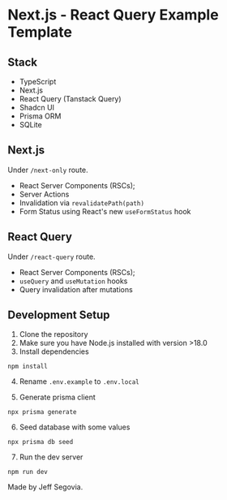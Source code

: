 # Next.js - React Query Example Template

## Stack

- TypeScript
- Next.js
- React Query (Tanstack Query)
- Shadcn UI
- Prisma ORM
- SQLite

## Next.js

Under `/next-only` route.

- React Server Components (RSCs);
- Server Actions
- Invalidation via `revalidatePath(path)`
- Form Status using React's new `useFormStatus` hook

## React Query

Under `/react-query` route.

- React Server Components (RSCs);
- `useQuery` and `useMutation` hooks
- Query invalidation after mutations

## Development Setup

1. Clone the repository
2. Make sure you have Node.js installed with version >18.0
3. Install dependencies

```
npm install
```

4. Rename `.env.example` to `.env.local`

5. Generate prisma client

```
npx prisma generate
```

6. Seed database with some values

```
npx prisma db seed
```

7. Run the dev server

```
npm run dev
```

Made by Jeff Segovia.
